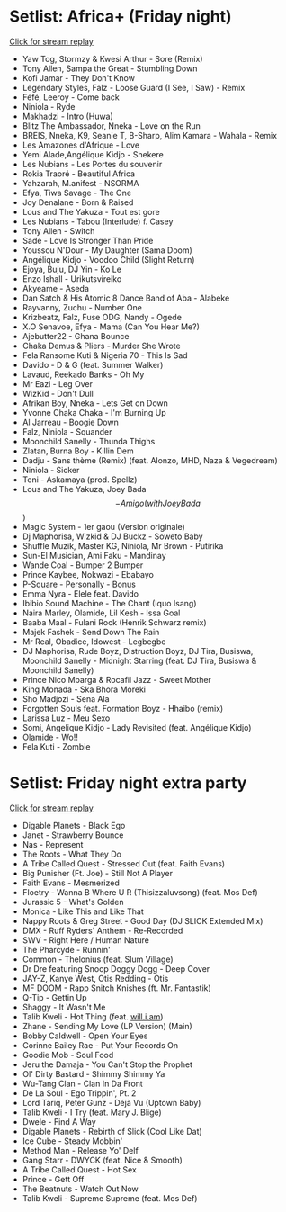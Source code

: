 # Setlist: Africa+ (Friday night)

[Click for stream replay](https://www.reddit.com/rpan/r/RedditSets/mnx7hr)

* Yaw Tog, Stormzy & Kwesi Arthur - Sore (Remix)
* Tony Allen, Sampa the Great - Stumbling Down
* Kofi Jamar - They Don't Know
* Legendary Styles, Falz - Loose Guard (I See, I Saw) - Remix
* Féfé, Leeroy - Come back
* Niniola - Ryde
* Makhadzi - Intro (Huwa)
* Blitz The Ambassador, Nneka - Love on the Run
* BREIS, Nneka, K9, Seanie T, B-Sharp, Alim Kamara - Wahala - Remix
* Les Amazones d'Afrique - Love
* Yemi Alade,Angélique Kidjo - Shekere
* Les Nubians - Les Portes du souvenir
* Rokia Traoré - Beautiful Africa
* Yahzarah, M.anifest - NSORMA
* Efya, Tiwa Savage - The One
* Joy Denalane - Born & Raised
* Lous and The Yakuza - Tout est gore
* Les Nubians - Tabou (Interlude) f. Casey
* Tony Allen - Switch
* Sade - Love Is Stronger Than Pride
* Youssou N'Dour - My Daughter (Sama Doom)
* Angélique Kidjo - Voodoo Child (Slight Return)
* Ejoya, Buju, DJ Yin - Ko Le
* Enzo Ishall - Urikutsvireiko
* Akyeame - Aseda
* Dan Satch & His Atomic 8 Dance Band of Aba - Alabeke
* Rayvanny, Zuchu - Number One
* Krizbeatz, Falz, Fuse ODG, Nandy - Ogede
* X.O Senavoe, Efya - Mama (Can You Hear Me?)
* Ajebutter22 - Ghana Bounce
* Chaka Demus & Pliers - Murder She Wrote
* Fela Ransome Kuti & Nigeria 70 - This Is Sad
* Davido - D & G (feat. Summer Walker)
* Lavaud, Reekado Banks - Oh My
* Mr Eazi - Leg Over
* WizKid - Don't Dull
* Afrikan Boy, Nneka - Lets Get on Down
* Yvonne Chaka Chaka - I'm Burning Up
* Al Jarreau - Boogie Down
* Falz, Niniola - Squander
* Moonchild Sanelly - Thunda Thighs
* Zlatan, Burna Boy - Killin Dem
* Dadju - Sans thème (Remix) (feat. Alonzo, MHD, Naza & Vegedream)
* Niniola - Sicker
* Teni - Askamaya (prod. Spellz)
* Lous and The Yakuza, Joey Bada$$ - Amigo (with Joey Bada$$)
* Magic System - 1er gaou (Version originale)
* Dj Maphorisa, Wizkid & DJ Buckz - Soweto Baby
* Shuffle Muzik, Master KG, Niniola, Mr Brown - Putirika
* Sun-El Musician, Ami Faku - Mandinay
* Wande Coal - Bumper 2 Bumper
* Prince Kaybee, Nokwazi - Ebabayo
* P-Square - Personally - Bonus
* Emma Nyra - Elele feat. Davido
* Ibibio Sound Machine - The Chant (Iquo Isang)
* Naira Marley, Olamide, Lil Kesh - Issa Goal
* Baaba Maal - Fulani Rock (Henrik Schwarz remix)
* Majek Fashek - Send Down The Rain
* Mr Real, Obadice, Idowest - Legbegbe
* DJ Maphorisa, Rude Boyz, Distruction Boyz, DJ Tira, Busiswa, Moonchild Sanelly - Midnight Starring (feat. DJ Tira, Busiswa & Moonchild Sanelly)
* Prince Nico Mbarga & Rocafil Jazz - Sweet Mother
* King Monada - Ska Bhora Moreki
* Sho Madjozi - Sena Ala
* Forgotten Souls feat. Formation Boyz - Hhaibo (remix)
* Larissa Luz - Meu Sexo
* Somi, Angelique Kidjo - Lady Revisited (feat. Angélique Kidjo)
* Olamide - Wo!!
* Fela Kuti - Zombie

# Setlist: Friday night extra party

[Click for stream replay](https://www.reddit.com/rpan/r/RedditSets/mnzwj8)

* Digable Planets - Black Ego
* Janet - Strawberry Bounce
* Nas - Represent
* The Roots - What They Do
* A Tribe Called Quest - Stressed Out (feat. Faith Evans)
* Big Punisher (Ft. Joe) - Still Not A Player
* Faith Evans - Mesmerized
* Floetry - Wanna B Where U R (Thisizzaluvsong) (feat. Mos Def)
* Jurassic 5 - What's Golden
* Monica - Like This and Like That
* Nappy Roots & Greg Street - Good Day (DJ SLICK Extended Mix)
* DMX - Ruff Ryders' Anthem - Re-Recorded
* SWV - Right Here / Human Nature
* The Pharcyde - Runnin'
* Common - Thelonius (feat. Slum Village)
* Dr Dre featuring Snoop Doggy Dogg - Deep Cover
* JAY-Z, Kanye West, Otis Redding - Otis
* MF DOOM - Rapp Snitch Knishes (ft. Mr. Fantastik)
* Q-Tip - Gettin Up
* Shaggy - It Wasn't Me
* Talib Kweli - Hot Thing (feat. [will.i.am](https://will.i.am))
* Zhane - Sending My Love (LP Version) (Main)
* Bobby Caldwell - Open Your Eyes
* Corinne Bailey Rae - Put Your Records On
* Goodie Mob - Soul Food
* Jeru the Damaja - You Can't Stop the Prophet
* Ol' Dirty Bastard - Shimmy Shimmy Ya
* Wu-Tang Clan - Clan In Da Front
* De La Soul - Ego Trippin', Pt. 2
* Lord Tariq, Peter Gunz - Déjà Vu (Uptown Baby)
* Talib Kweli - I Try (feat. Mary J. Blige)
* Dwele - Find A Way
* Digable Planets - Rebirth of Slick (Cool Like Dat)
* Ice Cube - Steady Mobbin'
* Method Man - Release Yo' Delf
* Gang Starr - DWYCK (feat. Nice & Smooth)
* A Tribe Called Quest - Hot Sex
* Prince - Gett Off
* The Beatnuts - Watch Out Now
* Talib Kweli - Supreme Supreme (feat. Mos Def)
